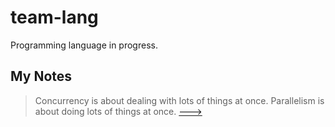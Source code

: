 # team-lang

Programming language in progress.

## My Notes

> Concurrency is about dealing with lots of things at once. Parallelism is about doing lots of things at once. [--->](https://medium.com/@itIsMadhavan/concurrency-vs-parallelism-a-brief-review-b337c8dac350)